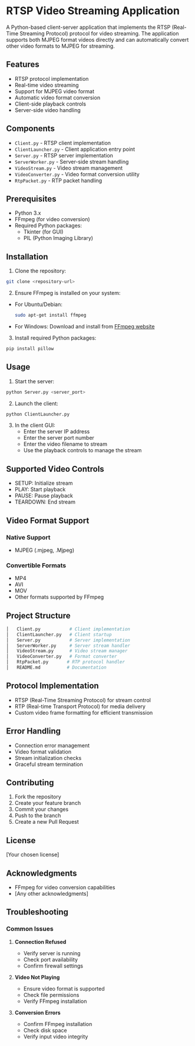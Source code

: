 # RTSP Video Streaming Application

A Python-based client-server application that implements the RTSP (Real-Time Streaming Protocol) protocol for video streaming. The application supports both MJPEG format videos directly and can automatically convert other video formats to MJPEG for streaming.

## Features

- RTSP protocol implementation
- Real-time video streaming
- Support for MJPEG video format
- Automatic video format conversion
- Client-side playback controls
- Server-side video handling

## Components

- `Client.py` - RTSP client implementation
- `ClientLauncher.py` - Client application entry point
- `Server.py` - RTSP server implementation
- `ServerWorker.py` - Server-side stream handling
- `VideoStream.py` - Video stream management
- `VideoConverter.py` - Video format conversion utility
- `RtpPacket.py` - RTP packet handling

## Prerequisites

- Python 3.x
- FFmpeg (for video conversion)
- Required Python packages:
  - Tkinter (for GUI)
  - PIL (Python Imaging Library)

## Installation

1. Clone the repository:

```bash
git clone <repository-url>
```

2. Ensure FFmpeg is installed on your system:

- For Ubuntu/Debian:

  ```bash
  sudo apt-get install ffmpeg
  ```

- For Windows:
  Download and install from [FFmpeg website](https://ffmpeg.org/download.html)

3. Install required Python packages:

```bash
pip install pillow
```

## Usage

1. Start the server:

```bash
python Server.py <server_port>
```

2. Launch the client:

```bash
python ClientLauncher.py
```

3. In the client GUI:
   - Enter the server IP address
   - Enter the server port number
   - Enter the video filename to stream
   - Use the playback controls to manage the stream

## Supported Video Controls

- SETUP: Initialize stream
- PLAY: Start playback
- PAUSE: Pause playback
- TEARDOWN: End stream

## Video Format Support

### Native Support

- MJPEG (.mjpeg, .Mjpeg)

### Convertible Formats

- MP4
- AVI
- MOV
- Other formats supported by FFmpeg

## Project Structure

```sh
│   Client.py           # Client implementation
│   ClientLauncher.py   # Client startup
│   Server.py           # Server implementation
│   ServerWorker.py     # Server stream handler
│   VideoStream.py      # Video stream manager
│   VideoConverter.py   # Format converter
│   RtpPacket.py       # RTP protocol handler
│   README.md          # Documentation
```

## Protocol Implementation

- RTSP (Real-Time Streaming Protocol) for stream control
- RTP (Real-time Transport Protocol) for media delivery
- Custom video frame formatting for efficient transmission

## Error Handling

- Connection error management
- Video format validation
- Stream initialization checks
- Graceful stream termination

## Contributing

1. Fork the repository
2. Create your feature branch
3. Commit your changes
4. Push to the branch
5. Create a new Pull Request

## License

[Your chosen license]

## Acknowledgments

- FFmpeg for video conversion capabilities
- [Any other acknowledgments]

## Troubleshooting

### Common Issues

1. **Connection Refused**
   - Verify server is running
   - Check port availability
   - Confirm firewall settings

2. **Video Not Playing**
   - Ensure video format is supported
   - Check file permissions
   - Verify FFmpeg installation

3. **Conversion Errors**
   - Confirm FFmpeg installation
   - Check disk space
   - Verify input video integrity
